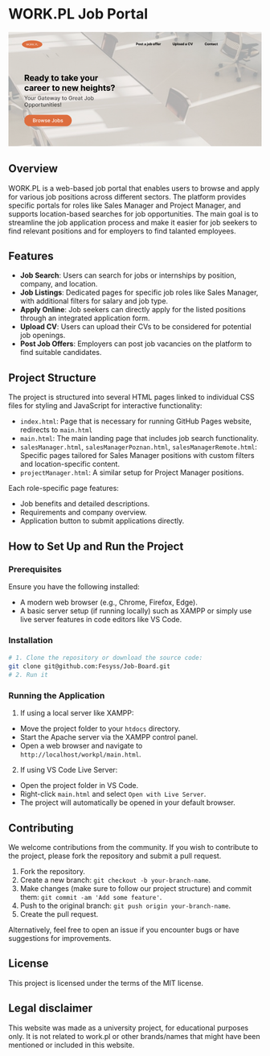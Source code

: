 # WORK.PL Job Portal

![alt text](doc/hero.png)

## Overview

WORK.PL is a web-based job portal that enables users to browse and apply for various job positions across different sectors. The platform provides specific portals for roles like Sales Manager and Project Manager, and supports location-based searches for job opportunities. The main goal is to streamline the job application process and make it easier for job seekers to find relevant positions and for employers to find talanted employees.

## Features

- **Job Search**: Users can search for jobs or internships by position, company, and location.
- **Job Listings**: Dedicated pages for specific job roles like Sales Manager, with additional filters for salary and job type.
- **Apply Online**: Job seekers can directly apply for the listed positions through an integrated application form.
- **Upload CV**: Users can upload their CVs to be considered for potential job openings.
- **Post Job Offers**: Employers can post job vacancies on the platform to find suitable candidates.

## Project Structure

The project is structured into several HTML pages linked to individual CSS files for styling and JavaScript for interactive functionality:

- `index.html`: Page that is necessary for running GitHub Pages website, redirects to `main.html`
- `main.html`: The main landing page that includes job search functionality.
- `salesManager.html`, `salesManagerPoznan.html`, `salesManagerRemote.html`: Specific pages tailored for Sales Manager positions with custom filters and location-specific content.
- `projectManager.html`: A similar setup for Project Manager positions.

Each role-specific page features:

- Job benefits and detailed descriptions.
- Requirements and company overview.
- Application button to submit applications directly.

## How to Set Up and Run the Project

### Prerequisites

Ensure you have the following installed:

- A modern web browser (e.g., Chrome, Firefox, Edge).
- A basic server setup (if running locally) such as XAMPP or simply use live server features in code editors like VS Code.

### Installation

```bash
# 1. Clone the repository or download the source code:
git clone git@github.com:Fesyss/Job-Board.git
# 2. Run it
```

### Running the Application

1. If using a local server like XAMPP:

- Move the project folder to your `htdocs` directory.
- Start the Apache server via the XAMPP control panel.
- Open a web browser and navigate to `http://localhost/workpl/main.html`.

2. If using VS Code Live Server:

- Open the project folder in VS Code.
- Right-click `main.html` and select `Open with Live Server`.
- The project will automatically be opened in your default browser.

## Contributing

We welcome contributions from the community. If you wish to contribute to the project, please fork the repository and submit a pull request.

1. Fork the repository.
2. Create a new branch: `git checkout -b your-branch-name`.
3. Make changes (make sure to follow our project structure) and commit them: `git commit -am 'Add some feature'`.
4. Push to the original branch: `git push origin your-branch-name`.
5. Create the pull request.

Alternatively, feel free to open an issue if you encounter bugs or have suggestions for improvements.

## License

This project is licensed under the terms of the MIT license.

## Legal disclaimer

This website was made as a university project, for educational purposes only. It is not related to work.pl or other brands/names that might have been mentioned or included in this website.
